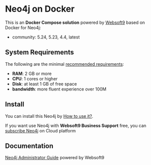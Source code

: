 # Neo4j on Docker  

This is an **Docker Compose solution** powered by [Websoft9](https://www.websoft9.com) based on Docker for Neo4j:


 - community:  5.24, 5.23, 4.4, latest


## System Requirements

The following are the minimal [recommended requirements](https://neo4j.com/docs/operations-manual/current/installation/requirements/):

* **RAM**: 2 GB or more
* **CPU**: 1 cores or higher
* **Disk**: at least 1 GB of free space
* **bandwidth**: more fluent experience over 100M  

## Install

You can install this Neo4j by [How to use it?](https://github.com/Websoft9/docker-library#how-to-use-it).   

If you want use Neo4j with **Websoft9 Business Support** free, you can [subscribe Neo4j](https://www.websoft9.com/apps) on Cloud platform

## Documentation

[Neo4j Administrator Guide](https://support.websoft9.com/docs/neo4j) powered by Websoft9